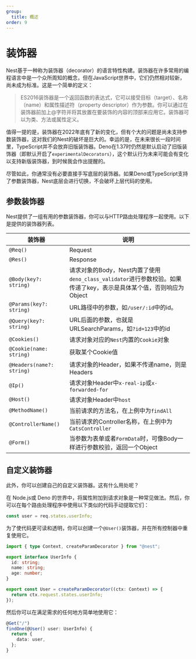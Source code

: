 ```yaml
---
group:
  title: 概述
order: 9
---
```


# 装饰器

Nest基于一种称为装饰器（decorator）的语言特性构建。装饰器在许多常用的编程语言中是一个众所周知的概念，但在JavaScript世界中，它们仍然相对较新，尚未成为标准。这是一个简单的定义：

> ES2016装饰器是一个返回函数的表达式，它可以接受目标（target）、名称（name）和属性描述符（property descriptor）作为参数。你可以通过在装饰器前加上@字符并将其放置在要装饰的内容的顶部来应用它。装饰器可以为类、方法或属性定义。

值得一提的是，装饰器在2022年底有了新的变化，但有个大的问题是尚未支持参数装饰器，这对我们的Nest的破坏是巨大的。幸运的是，在未来很长一段时间里，TypeScript并不会放弃旧版装饰器。Deno在1.37时仍然是默认启动了旧版装饰器（即默认开启了`experimentalDecorators`），这个默认行为未来可能会有变化以支持新版装饰器，到时候我会作出提醒的。

尽管如此，你通常没有必要直接手写底层的装饰器。如果Deno或TypeScript支持了参数装饰器，Nest底层会进行切换，不会破坏上层代码的使用。

## 参数装饰器

Nest提供了一组有用的参数装饰器，你可以与HTTP路由处理程序一起使用。以下是提供的装饰器列表。

| 装饰器 | 说明 |
| --- | --- |
| `@Req()` | Request |
| `@Res()` | Response |
| `@Body(key?: string)` | 请求对象的Body，Nest内置了使用`deno_class_validator`进行参数校验。如果传递了key，表示是具体某个值，否则响应为Object |
| `@Params(key?: string)` | URL路径中的参数，如`/user/:id`中的id。 |
| `@Query(key?: string)` | URL后面的参数，也就是URLSearchParams，如`?id=123`中的id |
| `@Cookies()` | 请求对象对应的`Nest`内置的`Cookie`对象 |
| `@Cookie(name: string)` | 获取某个Cookie值 |
| `@Headers(name?: string)` | 请求对象的Header，如果不传递name，则是Headers |
| `@Ip()` | 请求对象Header中`x-real-ip`或`x-forwarded-for` |
| `@Host()` | 请求对象Header中`host` |
| `@MethodName()` | 当前请求的方法名，在上例中为`findAll` |
| `@ControllerName()` | 当前请求的Controller名称，在上例中为`CatsController` |
| `@Form()` | 当参数为表单或者`FormData`时，可像Body一样进行参数校验，返回一个Object |

## 自定义装饰器

此外，你可以创建自己的自定义装饰器。这有什么用处呢？

在 Node.js或 Deno 的世界中，将属性附加到请求对象是一种常见做法。然后，你可以在每个路由处理程序中使用以下类似的代码手动提取它们：

```typescript
const user = req.states.userInfo;
```

为了使代码更可读和透明，你可以创建一个`@User()`装饰器，并在所有控制器中重复使用它。

```typescript
import { type Context, createParamDecorator } from "@nest";

export interface UserInfo {
  id: string;
  name: string;
  age: number;
}

export const User = createParamDecorator((ctx: Context) => {
  return ctx.request.states.userInfo;
});
```

然后你可以在满足需求的任何地方简单地使用它：

```typescript
@Get("/")
findOne(@User() user: UserInfo) {
  return {
    data: user,
  };
}
```
